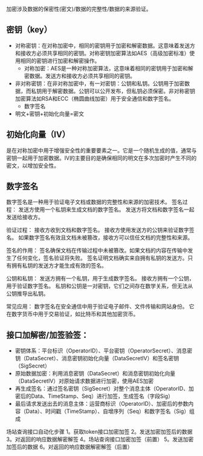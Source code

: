 加密涉及数据的保密性(密文)/数据的完整性/数据的来源验证。

## 密钥（key）
- 对称密钥：在对称加密中，相同的密钥用于加密和解密数据。这意味着发送方和接收方必须共享相同的密钥。对称密钥加密算法如AES（高级加密标准）使用相同的密钥进行加密和解密操作。
  - 对称加密：AES是一种对称加密算法，这意味着相同的密钥用于加密和解密数据。发送方和接收方必须共享相同的密钥。
- 非对称密钥：在非对称加密中，有一对密钥：公钥和私钥。公钥用于加密数据，而私钥用于解密数据。公钥可以公开发布，但私钥必须保密。非对称密钥加密算法如RSA和ECC（椭圆曲线加密）用于安全通信和数字签名。
  - 数字签名
- 明文+密钥+初始化向量=密文


## 初始化向量（IV）
是在对称加密中用于增强安全性的重要要素之一。它是一个随机生成的值，通常与密钥一起用于加密数据。IV的主要目的是确保相同的明文在多次加密时产生不同的密文，以增加安全性。


## 数字签名
数字签名是一种用于验证电子文档或数据的完整性和来源的加密技术。
签名过程：
发送方使用一个私钥来生成文档的数字签名。
发送方将文档和数字签名一起发送给接收方。

验证过程：
接收方收到文档和数字签名。
接收方使用发送方的公钥来验证数字签名。
如果数字签名有效且文档未被篡改，接收方可以信任文档的完整性和来源。

签名的作用：
签名确保文档在传输过程中未被篡改。如果文档的内容在传输中发生了任何变化，签名验证将失败。
签名证明文档确实来自拥有私钥的发送方。只有拥有私钥的发送方才能生成有效的签名。

公钥和私钥：
发送方拥有一个私钥，用于生成数字签名。
接收方拥有一个公钥，用于验证数字签名。
私钥和公钥是一对密钥，它们之间存在数学关系，但无法从公钥推导出私钥。

常见应用：
数字签名在安全通信中用于验证电子邮件、文件传输和网站身份。
它在数字货币中用于交易验证，如比特币和其他加密货币。




## 接口加解密/加签验签：

- 密钥体系：平台标识（OperatorID）、平台密钥（OperatorSecret）、消息密钥（DataSecret）、消息密钥初始化向量（DataSecretIV）和签名密钥（SigSecret）
- 原始数据加密：利用消息密钥（DataSecret）和消息密钥初始化向量（DataSecretIV）对原始请求数据进行加密，使用AES加密
- 再生成签名：通过签名密钥（SigSecret）对整个消息主体（OperatorID、加密后的Data、TimeStamp、Seq）进行加签，生成签名（字段Sig）
- 最后请求发送出去的消息主体：运营商标识（OperatorID）、加密后的参数内容（Data）、时间戳（TimeStamp）、自增序列（Seq）和数字签名（Sig）组成


场站查询接口自动化步骤
1。获取token接口加密加签
2。发送加密加签后的数据
3。对返回的响应数据解密解签
4。场站查询接口加密加签（前置）
5。发送加密加签后的数据
6。对返回的响应数据解密解签（后置）




